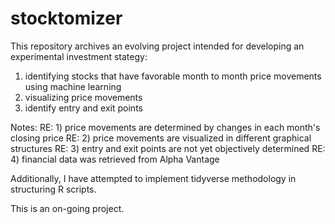 # stocktomizer

This repository archives an evolving project intended for developing an experimental investment stategy: 
1) identifying stocks that have favorable month to month price movements using machine learning
2) visualizing price movements 
3) identify entry and exit points

Notes:
RE: 1) price movements are determined by changes in each month's closing price
RE: 2) price movements are visualized in different graphical structures
RE: 3) entry and exit points are not yet objectively determined 
RE: 4) financial data was retrieved from Alpha Vantage

Additionally, I have attempted to implement tidyverse methodology in structuring R scripts.

This is an on-going project. 
